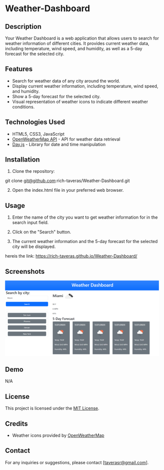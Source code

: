 # Weather-Dashboard

## Description

Your Weather Dashboard is a web application that allows users to search for weather information of different cities. It provides current weather data, including temperature, wind speed, and humidity, as well as a 5-day forecast for the selected city.

## Features

- Search for weather data of any city around the world.
- Display current weather information, including temperature, wind speed, and humidity.
- Show a 5-day forecast for the selected city.
- Visual representation of weather icons to indicate different weather conditions.

## Technologies Used

- HTML5, CSS3, JavaScript
- [OpenWeatherMap API](https://openweathermap.org/api) - API for weather data retrieval
- [Day.js](https://day.js.org/) - Library for date and time manipulation

## Installation

1. Clone the repository:

git clone git@github.com:rich-taveras/Weather-Dashboard.git

2. Open the index.html file in your preferred web browser.

## Usage

1. Enter the name of the city you want to get weather information for in the search input field.

2. Click on the "Search" button.

3. The current weather information and the 5-day forecast for the selected city will be displayed.

hereis the link:
https://rich-taveras.github.io/Weather-Dashboard/

## Screenshots

<img src="./assets/images/Screenshot 2023-07-27 234929.png">

## Demo

N/A

## License

This project is licensed under the [MIT License](LICENSE).

## Credits

- Weather icons provided by [OpenWeatherMap](https://openweathermap.org/weather-conditions)

## Contact

For any inquiries or suggestions, please contact [taverasr@gmail.com].